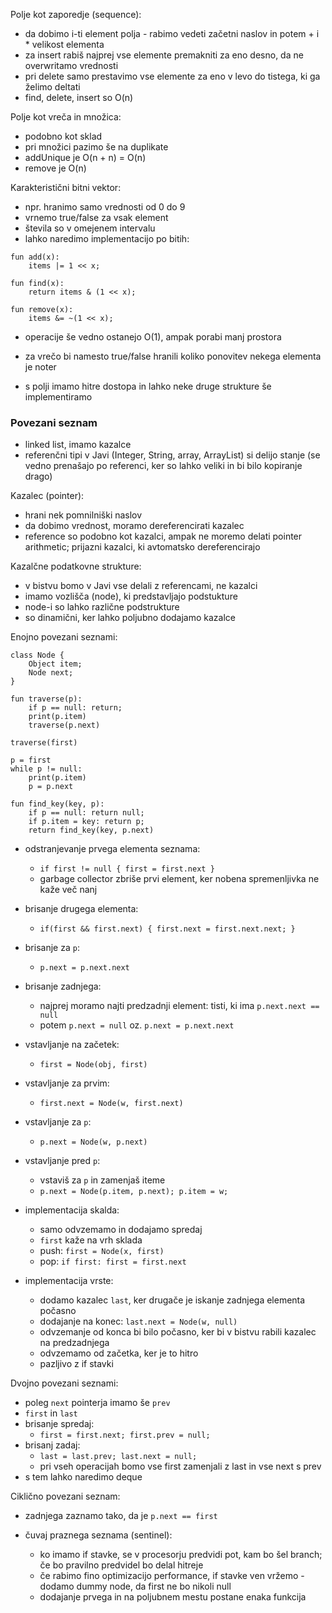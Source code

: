 Polje kot zaporedje (sequence):
- da dobimo i-ti element polja - rabimo vedeti začetni naslov in potem + i \* velikost elementa
- za insert rabiš najprej vse elemente premakniti za eno desno, da ne overwritamo vrednosti
- pri delete samo prestavimo vse elemente za eno v levo do tistega, ki ga želimo deltati
- find, delete, insert so O(n)

Polje kot vreča in množica:
- podobno kot sklad
- pri množici pazimo še na duplikate
- addUnique je O(n + n) = O(n)
- remove je O(n)

Karakteristični bitni vektor:
- npr. hranimo samo vrednosti od 0 do 9
- vrnemo true/false za vsak element
- števila so v omejenem intervalu
- lahko naredimo implementacijo po bitih:
```
fun add(x):
	items |= 1 << x;

fun find(x):
	return items & (1 << x);

fun remove(x):
	items &= ~(1 << x);
```
- operacije še vedno ostanejo O(1), ampak porabi manj prostora
- za vrečo bi namesto true/false hranili koliko ponovitev nekega elementa je noter

- s polji imamo hitre dostopa in lahko neke druge strukture še implementiramo

### Povezani seznam

- linked list, imamo kazalce
- referenčni tipi v Javi (Integer, String, array, ArrayList) si delijo stanje (se vedno prenašajo po referenci, ker so lahko veliki in bi bilo kopiranje drago)

Kazalec (pointer):
- hrani nek pomnilniški naslov
- da dobimo vrednost, moramo dereferencirati kazalec
- reference so podobno kot kazalci, ampak ne moremo delati pointer arithmetic; prijazni kazalci, ki avtomatsko dereferencirajo

Kazalčne podatkovne strukture:
- v bistvu bomo v Javi vse delali z referencami, ne kazalci
- imamo vozlišča (node), ki predstavljajo podstukture
- node-i so lahko različne podstrukture
- so dinamični, ker lahko poljubno dodajamo kazalce

Enojno povezani seznami:
```
class Node {
	Object item;
	Node next;
}

fun traverse(p):
	if p == null: return;
	print(p.item)
	traverse(p.next)

traverse(first)

p = first
while p != null:
	print(p.item)
	p = p.next

fun find_key(key, p):
	if p == null: return null;
	if p.item = key: return p;
	return find_key(key, p.next)
```
- odstranjevanje prvega elementa seznama:
	- `if first != null { first = first.next }`
	- garbage collector zbriše prvi element, ker nobena spremenljivka ne kaže več nanj
- brisanje drugega elementa:
	- `if(first && first.next) { first.next = first.next.next; }`
- brisanje za `p`:
	- `p.next = p.next.next`
- brisanje zadnjega:
	- najprej moramo najti predzadnji element: tisti, ki ima `p.next.next == null`
	- potem `p.next = null` oz. `p.next = p.next.next`
- vstavljanje na začetek:
	- `first = Node(obj, first)`
- vstavljanje za prvim:
	- `first.next = Node(w, first.next)`
- vstavljanje za `p`:
	- `p.next = Node(w, p.next)`
- vstavljanje pred `p`:
	- vstaviš za `p` in zamenjaš iteme
	- `p.next = Node(p.item, p.next); p.item = w;`

- implementacija skalda:
	- samo odvzemamo in dodajamo spredaj
	- `first` kaže na vrh sklada
	- push: `first = Node(x, first)`
	- pop: `if first: first = first.next`

- implementacija vrste:
	- dodamo kazalec `last`, ker drugače je iskanje zadnjega elementa počasno
	- dodajanje na konec: `last.next = Node(w, null)`
	- odvzemanje od konca bi bilo počasno, ker bi v bistvu rabili kazalec na predzadnjega
	- odvzemamo od začetka, ker je to hitro
	- pazljivo z if stavki

Dvojno povezani seznami:
- poleg `next` pointerja imamo še `prev`
- `first` in `last`
- brisanje spredaj:
	- `first = first.next; first.prev = null;`
- brisanj zadaj:
	- `last = last.prev; last.next = null;`
	- pri vseh operacijah bomo vse first zamenjali z last in vse next s prev
- s tem lahko naredimo deque

Ciklično povezani seznam:
- zadnjega zaznamo tako, da je `p.next == first`

- čuvaj praznega seznama (sentinel):
	- ko imamo if stavke, se v procesorju predvidi pot, kam bo šel branch; če bo pravilno predvidel bo delal hitreje
	- če rabimo fino optimizacijo performance, if stavke ven vržemo - dodamo dummy node, da first ne bo nikoli null
	- dodajanje prvega in na poljubnem mestu postane enaka funkcija